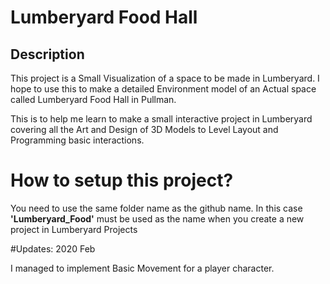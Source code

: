 # Lumberyard Food Hall

## Description
This project is a Small Visualization of a space to be made in Lumberyard.
I hope to use this to make a detailed Environment model of an Actual space called Lumberyard Food Hall in Pullman.

This is to help me learn to make a small interactive project in Lumberyard covering all the Art and Design of 3D Models to Level Layout and Programming basic interactions.

# How to setup this project?

You need to use the same folder name as the github name. In this case **'Lumberyard_Food'** must be used as the name when you create a new project in Lumberyard Projects

#Updates:
2020 Feb

I managed to implement Basic Movement for a player character. 
